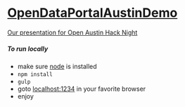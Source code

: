 [**OpenDataPortalAustinDemo**](http://drmaples.github.io/OpenDataPortalAustinDemo)
====================

[Our presentation for Open Austin Hack Night](https://docs.google.com/presentation/d/13_t-7IbD4-rPV3gFVVTyEaUK6t-YKyoty131lOiyHFo/edit#slide=id.p)

##### To run locally
- make sure [node](http://nodejs.org/) is installed
- `npm install`
- `gulp`
- goto [localhost:1234](http://localhost:1234/) in your favorite browser
- enjoy

